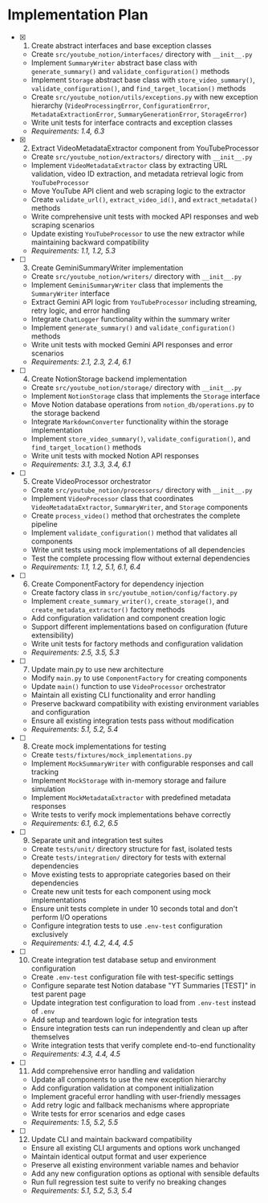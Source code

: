 # Implementation Plan

- [x] 1. Create abstract interfaces and base exception classes





  - Create `src/youtube_notion/interfaces/` directory with `__init__.py`
  - Implement `SummaryWriter` abstract base class with `generate_summary()` and `validate_configuration()` methods
  - Implement `Storage` abstract base class with `store_video_summary()`, `validate_configuration()`, and `find_target_location()` methods
  - Create `src/youtube_notion/utils/exceptions.py` with new exception hierarchy (`VideoProcessingError`, `ConfigurationError`, `MetadataExtractionError`, `SummaryGenerationError`, `StorageError`)
  - Write unit tests for interface contracts and exception classes
  - _Requirements: 1.4, 6.3_

- [x] 2. Extract VideoMetadataExtractor component from YouTubeProcessor








  - Create `src/youtube_notion/extractors/` directory with `__init__.py`
  - Implement `VideoMetadataExtractor` class by extracting URL validation, video ID extraction, and metadata retrieval logic from `YouTubeProcessor`
  - Move YouTube API client and web scraping logic to the extractor
  - Create `validate_url()`, `extract_video_id()`, and `extract_metadata()` methods
  - Write comprehensive unit tests with mocked API responses and web scraping scenarios
  - Update existing `YouTubeProcessor` to use the new extractor while maintaining backward compatibility
  - _Requirements: 1.1, 1.2, 5.3_

- [ ] 3. Create GeminiSummaryWriter implementation
  - Create `src/youtube_notion/writers/` directory with `__init__.py`
  - Implement `GeminiSummaryWriter` class that implements the `SummaryWriter` interface
  - Extract Gemini API logic from `YouTubeProcessor` including streaming, retry logic, and error handling
  - Integrate `ChatLogger` functionality within the summary writer
  - Implement `generate_summary()` and `validate_configuration()` methods
  - Write unit tests with mocked Gemini API responses and error scenarios
  - _Requirements: 2.1, 2.3, 2.4, 6.1_

- [ ] 4. Create NotionStorage backend implementation
  - Create `src/youtube_notion/storage/` directory with `__init__.py`
  - Implement `NotionStorage` class that implements the `Storage` interface
  - Move Notion database operations from `notion_db/operations.py` to the storage backend
  - Integrate `MarkdownConverter` functionality within the storage implementation
  - Implement `store_video_summary()`, `validate_configuration()`, and `find_target_location()` methods
  - Write unit tests with mocked Notion API responses
  - _Requirements: 3.1, 3.3, 3.4, 6.1_

- [ ] 5. Create VideoProcessor orchestrator
  - Create `src/youtube_notion/processors/` directory with `__init__.py`
  - Implement `VideoProcessor` class that coordinates `VideoMetadataExtractor`, `SummaryWriter`, and `Storage` components
  - Create `process_video()` method that orchestrates the complete pipeline
  - Implement `validate_configuration()` method that validates all components
  - Write unit tests using mock implementations of all dependencies
  - Test the complete processing flow without external dependencies
  - _Requirements: 1.1, 1.2, 5.1, 6.1, 6.4_

- [ ] 6. Create ComponentFactory for dependency injection
  - Create factory class in `src/youtube_notion/config/factory.py`
  - Implement `create_summary_writer()`, `create_storage()`, and `create_metadata_extractor()` factory methods
  - Add configuration validation and component creation logic
  - Support different implementations based on configuration (future extensibility)
  - Write unit tests for factory methods and configuration validation
  - _Requirements: 2.5, 3.5, 5.3_

- [ ] 7. Update main.py to use new architecture
  - Modify `main.py` to use `ComponentFactory` for creating components
  - Update `main()` function to use `VideoProcessor` orchestrator
  - Maintain all existing CLI functionality and error handling
  - Preserve backward compatibility with existing environment variables and configuration
  - Ensure all existing integration tests pass without modification
  - _Requirements: 5.1, 5.2, 5.4_

- [ ] 8. Create mock implementations for testing
  - Create `tests/fixtures/mock_implementations.py`
  - Implement `MockSummaryWriter` with configurable responses and call tracking
  - Implement `MockStorage` with in-memory storage and failure simulation
  - Implement `MockMetadataExtractor` with predefined metadata responses
  - Write tests to verify mock implementations behave correctly
  - _Requirements: 6.1, 6.2, 6.5_

- [ ] 9. Separate unit and integration test suites
  - Create `tests/unit/` directory structure for fast, isolated tests
  - Create `tests/integration/` directory for tests with external dependencies
  - Move existing tests to appropriate categories based on their dependencies
  - Create new unit tests for each component using mock implementations
  - Ensure unit tests complete in under 10 seconds total and don't perform I/O operations
  - Configure integration tests to use `.env-test` configuration exclusively
  - _Requirements: 4.1, 4.2, 4.4, 4.5_

- [ ] 10. Create integration test database setup and environment configuration
  - Create `.env-test` configuration file with test-specific settings
  - Configure separate test Notion database "YT Summaries [TEST]" in test parent page
  - Update integration test configuration to load from `.env-test` instead of `.env`
  - Add setup and teardown logic for integration tests
  - Ensure integration tests can run independently and clean up after themselves
  - Write integration tests that verify complete end-to-end functionality
  - _Requirements: 4.3, 4.4, 4.5_

- [ ] 11. Add comprehensive error handling and validation
  - Update all components to use the new exception hierarchy
  - Add configuration validation at component initialization
  - Implement graceful error handling with user-friendly messages
  - Add retry logic and fallback mechanisms where appropriate
  - Write tests for error scenarios and edge cases
  - _Requirements: 1.5, 5.2, 5.5_

- [ ] 12. Update CLI and maintain backward compatibility
  - Ensure all existing CLI arguments and options work unchanged
  - Maintain identical output format and user experience
  - Preserve all existing environment variable names and behavior
  - Add any new configuration options as optional with sensible defaults
  - Run full regression test suite to verify no breaking changes
  - _Requirements: 5.1, 5.2, 5.3, 5.4_